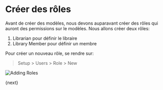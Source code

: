 <!-- add-breadcrumbs -->
# Créer des rôles

Avant de créer des modèles, nous devons auparavant créer des rôles qui auront des permissions sur le modèles. Nous allons
créer deux rôles:

1. Librarian pour définir le libraire
1. Library Member pour définir un membre

Pour créer un nouveau rôle, se rendre sur:

> Setup > Users > Role > New

<img class="screenshot" alt="Adding Roles" src="/docs/assets/img/roles_creation.png">

{next}
